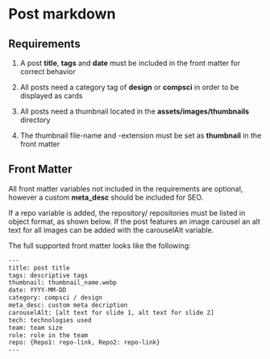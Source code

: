 # Post markdown

## Requirements

1. A post **title**, **tags** and **date** must be included in the front matter for correct behavior

2. All posts need a category tag of **design** or **compsci** in order to be displayed as cards

3. All posts need a thumbnail located in the **assets/images/thumbnails** directory

4. The thumbnail file-name and -extension must be set as **thumbnail** in the front matter

## Front Matter

All front matter variables not included in the requirements are optional, however a custom **meta_desc** should be included for SEO.

If a repo variable is added, the repository/ repositories must be listed in object format, as shown below.
If the post features an image carousel an alt text for all images can be added with the carouselAlt variable.

The full supported front matter looks like the following:

```txt
---
title: post title
tags: descriptive tags
thumbnail: thumbnail_name.webp
date: YYYY-MM-DD
category: compsci / design
meta_desc: custom meta decription
carouselAlt: [alt text for slide 1, alt text for slide 2]
tech: technologies used
team: team size
role: role in the team
repo: {Repo1: repo-link, Repo2: repo-link}
---
```
